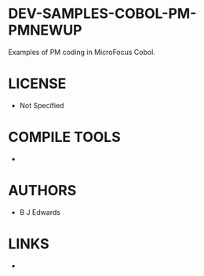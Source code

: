 # DEV-SAMPLES-COBOL-PM-PMNEWUP
Examples of PM coding in MicroFocus Cobol.

LICENSE
===============
* Not Specified

COMPILE TOOLS
===============
* 
 
AUTHORS
===============
* B J Edwards

LINKS
===============
* 
